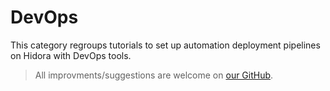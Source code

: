 # DevOps

This category regroups tutorials to set up automation deployment pipelines on Hidora with DevOps tools.

> All improvments/suggestions are welcome on [our  GitHub](https://github.com/HidoraSwiss/documentation).

